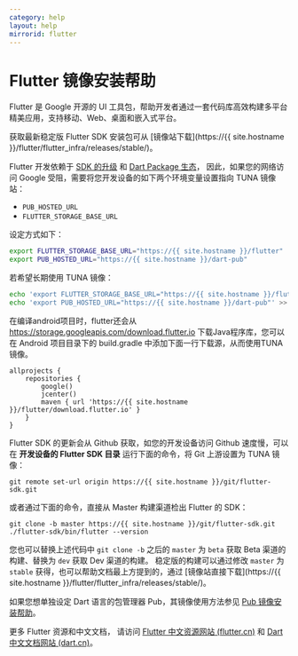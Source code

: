 ```yaml
---
category: help
layout: help
mirrorid: flutter 
---
```


# Flutter 镜像安装帮助

Flutter 是 Google 开源的 UI 工具包，帮助开发者通过一套代码库高效构建多平台精美应用，支持移动、Web、桌面和嵌入式平台。

获取最新稳定版 Flutter SDK 安装包可从 [镜像站下载](https://{{ site.hostname }}/flutter/flutter_infra/releases/stable/)。

Flutter 开发依赖于 [SDK 的升级](https://flutter.cn/docs/development/tools/sdk/upgrading) 和 [Dart Package 生态](https://pub.flutter-io.cn/)，
因此，如果您的网络访问 Google 受阻，需要将您开发设备的如下两个环境变量设置指向 TUNA 镜像站：
- `PUB_HOSTED_URL`
- `FLUTTER_STORAGE_BASE_URL`

设定方式如下：

```bash
export FLUTTER_STORAGE_BASE_URL="https://{{ site.hostname }}/flutter"
export PUB_HOSTED_URL="https://{{ site.hostname }}/dart-pub"
```

若希望长期使用 TUNA 镜像：

```bash
echo 'export FLUTTER_STORAGE_BASE_URL="https://{{ site.hostname }}/flutter"' >> ~/.bashrc
echo 'export PUB_HOSTED_URL="https://{{ site.hostname }}/dart-pub"' >> ~/.bashrc
```

在编译android项目时，flutter还会从 https://storage.googleapis.com/download.flutter.io 下载Java程序库，您可以在 Android 项目目录下的 build.gradle 中添加下面一行下载源，从而使用TUNA镜像。

```
allprojects {
    repositories {
        google()
        jcenter()
        maven { url 'https://{{ site.hostname }}/flutter/download.flutter.io' }
    }
}
```

Flutter SDK 的更新会从 Github 获取，如您的开发设备访问 Github 速度慢，可以在 **开发设备的 Flutter SDK 目录** 运行下面的命令，将 Git 上游设置为 TUNA 镜像：

```
git remote set-url origin https://{{ site.hostname }}/git/flutter-sdk.git
```

或者通过下面的命令，直接从 Master 构建渠道检出 Flutter 的 SDK： 

```
git clone -b master https://{{ site.hostname }}/git/flutter-sdk.git
./flutter-sdk/bin/flutter --version
```

您也可以替换上述代码中 `git clone -b` 之后的 `master` 为 `beta` 获取 Beta 渠道的构建、替换为 `dev` 获取 Dev 渠道的构建。
稳定版的构建可以通过修改 `master` 为 `stable` 获得，也可以帮助文档最上方提到的，通过 [镜像站直接下载](https://{{ site.hostname }}/flutter/flutter_infra/releases/stable/)。

如果您想单独设定 Dart 语言的包管理器 Pub，其镜像使用方法参见 [Pub 镜像安装帮助](../dart-pub/)。

更多 Flutter 资源和中文文档，
请访问 [Flutter 中文资源网站 (flutter.cn)](https://flutter.cn) 和 [Dart 中文文档网站 (dart.cn)](https://dart.cn/)。
